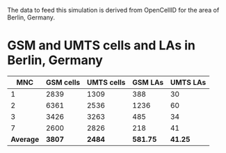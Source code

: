 The data to feed this simulation is derived from OpenCellID for the area of Berlin, Germany.

GSM and UMTS cells and LAs in Berlin, Germany
=============================================

MNC        | GSM cells | UMTS cells | GSM LAs   | UMTS LAs
-----------|-----------|------------|-----------|---------
1          | 2839      | 1309       | 388       | 30
2          | 6361      | 2536       | 1236      | 60
3          | 3426      | 3263       | 485       | 34
7          | 2600      | 2826       | 218       | 41
**Average**| **3807**  | **2484**   | **581.75**| **41.25**
